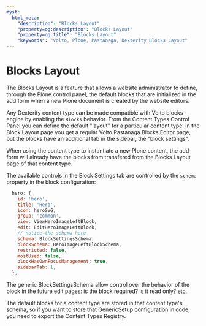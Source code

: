 ```yaml
---
myst:
  html_meta:
    "description": "Blocks Layout"
    "property=og:description": "Blocks Layout"
    "property=og:title": "Blocks Layout"
    "keywords": "Volto, Plone, Pastanaga, Dexterity Blocks Layout"
---
```


# Blocks Layout

The Blocks Layout is a feature that allows a website administrator to define,
through the Plone control panel, the default blocks that are initialized in the
add form when a new Plone document is created by the website editors.

Any Dexterity content type can be made compatible with Volto blocks engine by
enabling the `Blocks` behavior. From the Content Types Control Panel you can
define the default "layout" for a particular content type. In the Block Layout
page you get a regular Volto Pastanaga Blocks Editor page, but the blocks have
an additional tab in the sidebar, the "block settings".

When using the content type to instantiate a new Plone content, the add form
will already have the blocks from transfered from the Blocks Layout page of
that content type.

The available controls in the Block Settings tab are controlled by the `schema` property in the block configuration:

```js
  hero: {
    id: 'hero',
    title: 'Hero',
    icon: heroSVG,
    group: 'common',
    view: ViewHeroImageLeftBlock,
    edit: EditHeroImageLeftBlock,
    // notice the schema here
    schema: BlockSettingsSchema,
    blockSchema: HeroImageLeftBlockSchema,
    restricted: false,
    mostUsed: false,
    blockHasOwnFocusManagement: true,
    sidebarTab: 1,
  },
```

The generic BlockSettingsSchema allow control over the behavior of the block
in the future edit pages: is the block required? is it read only? etc.

The default blocks for a content type are stored in that content type's schema,
so if you want to store that GenericSetup configuration in code, you need to
export the Content Types Registry.
